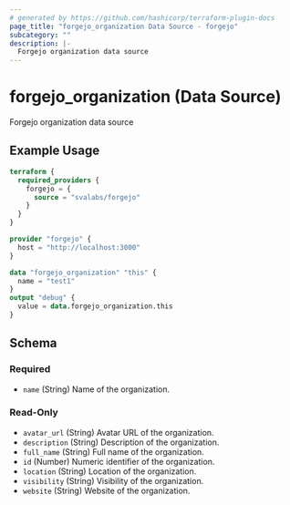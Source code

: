 ```yaml
---
# generated by https://github.com/hashicorp/terraform-plugin-docs
page_title: "forgejo_organization Data Source - forgejo"
subcategory: ""
description: |-
  Forgejo organization data source
---
```


# forgejo_organization (Data Source)

Forgejo organization data source

## Example Usage

```terraform
terraform {
  required_providers {
    forgejo = {
      source = "svalabs/forgejo"
    }
  }
}

provider "forgejo" {
  host = "http://localhost:3000"
}

data "forgejo_organization" "this" {
  name = "test1"
}
output "debug" {
  value = data.forgejo_organization.this
}
```

<!-- schema generated by tfplugindocs -->
## Schema

### Required

- `name` (String) Name of the organization.

### Read-Only

- `avatar_url` (String) Avatar URL of the organization.
- `description` (String) Description of the organization.
- `full_name` (String) Full name of the organization.
- `id` (Number) Numeric identifier of the organization.
- `location` (String) Location of the organization.
- `visibility` (String) Visibility of the organization.
- `website` (String) Website of the organization.
